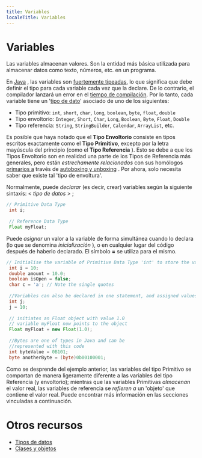 ```yaml
---
title: Variables
localeTitle: Variables
---
```

# Variables

Las variables almacenan valores. Son la entidad más básica utilizada para almacenar datos como texto, números, etc. en un programa.

En [Java](https://github.com/FreeCodeCamp/FreeCodeCamp/wiki/Java) , las variables son [fuertemente tipeadas](https://en.wikipedia.org/wiki/Strong_and_weak_typing#Definitions_of_.22strong.22_or_.22weak.22), lo que significa que debe definir el tipo para cada variable cada vez que la declare. De lo contrario, el compilador lanzará un error en el [tiempo de compilación](https://en.wikipedia.org/wiki/Compile_time). Por lo tanto, cada variable tiene un '[tipo de dato](https://guide.freecodecamp.org/java/data-types)' asociado de uno de los siguientes:

*   Tipo primitivo: `int`, `short`, `char`, `long`, `boolean`, `byte`, `float`, `double`
*   Tipo envoltorio: `Integer`, `Short`, `Char`, `Long`, `Boolean`, `Byte`, `Float`, `Double`
*   Tipo referencia: `String`, `StringBuilder`, `Calendar`, `ArrayList`, etc.

Es posible que haya notado que el **Tipo Envoltorio** consiste en tipos escritos exactamente como el **Tipo Primitivo**, excepto por la letra mayúscula del principio (como el **Tipo Referencia** ). Esto se debe a que los Tipos Envoltorio son en realidad una parte de los Tipos de Referencia más generales, pero están _estrechamente relacionados_ con sus homólogos [primarios a](https://docs.oracle.com/javase/tutorial/java/data/autoboxing.html) través de [autoboxing y unboxing](https://docs.oracle.com/javase/tutorial/java/data/autoboxing.html) . Por ahora, solo necesita saber que existe tal 'tipo de envoltura'.

Normalmente, puede _declarar_ (es decir, crear) variables según la siguiente sintaxis: < _tipo de datos_ > <nombre de _variable_ >;

```java
// Primitive Data Type 
 int i; 
 
 // Reference Data Type 
 Float myFloat; 
```

Puede _asignar_ un valor a la variable de forma simultánea cuando lo declara (lo que se denomina _inicialización_ ), o en cualquier lugar del código después de haberlo declarado. El símbolo **\=** se utiliza para el mismo.

```java
// Initialise the variable of Primitive Data Type 'int' to store the value 10 
 int i = 10; 
 double amount = 10.0; 
 boolean isOpen = false; 
 char c = 'a'; // Note the single quotes 
 
 //Variables can also be declared in one statement, and assigned values later. 
 int j; 
 j = 10; 
 
 // initiates an Float object with value 1.0 
 // variable myFloat now points to the object 
 Float myFloat = new Float(1.0); 
 
 //Bytes are one of types in Java and can be 
 //represented with this code 
 int byteValue = 0B101; 
 byte anotherByte = (byte)0b00100001; 
```

Como se desprende del ejemplo anterior, las variables del tipo Primitivo se comportan de manera ligeramente diferente a las variables del tipo Referencia (y envoltorio); mientras que las variables Primitivas _almacenan_ el valor real, las variables de referencia se _refieren a_ un 'objeto' que contiene el valor real. Puede encontrar más información en las secciones vinculadas a continuación.

# Otros recursos

*   [Tipos de datos](https://guide.freecodecamp.org/java/data-types)
*   [Clases y objetos](https://guide.freecodecamp.org/java/classes-and-objects)
<!--stackedit_data:
eyJoaXN0b3J5IjpbLTgyNjYwOTQ5NCwtMjM2MTI0ODQwLDE1Nz
UwNTYyMzksNjI5MzM5NTIxLDE4ODYzMDMwMDcsLTg0OTg5MjI3
MSwtMTA2MjgzNTUzMF19
-->